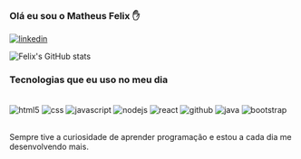 ### Olá eu sou o Matheus Felix ✋

[![linkedin](https://img.shields.io/badge/LinkedIn-0077B5?style=for-the-badge&logo=linkedin&logoColor=white)](https://www.linkedin.com/in/matheus-felix-3232a3176/)


![Felix's GitHub stats](https://github-readme-stats.vercel.app/api?username=devmfelix&show_icons=true&theme=dark)

### Tecnologias que eu uso no meu dia

<div style="display: inline_block"><br>
<img align="center" alt="html5"src="https://img.shields.io/badge/HTML5-E34F26?style=for-the-badge&logo=html5&logoColor=white">
<img align="center" alt="css"src="https://img.shields.io/badge/CSS3-1572B6?style=for-the-badge&logo=css3&logoColor=white">
<img align="center" alt="javascript"src="https://img.shields.io/badge/JavaScript-323330?style=for-the-badge&logo=javascript&logoColor=F7DF1E">
<img align="center" alt="nodejs"src="https://img.shields.io/badge/Node.js-43853D?style=for-the-badge&logo=node.js&logoColor=white">
<img align="center" alt="react"src="https://img.shields.io/badge/React-20232A?style=for-the-badge&logo=react&logoColor=61DAFB">
<img align="center" alt="github"src="https://img.shields.io/badge/GitHub-100000?style=for-the-badge&logo=github&logoColor=white">
<img align="center" alt="java"src="https://img.shields.io/badge/Java-ED8B00?style=for-the-badge&logo=java&logoColor=white">
<img align="center" alt="bootstrap"src="https://img.shields.io/badge/Bootstrap-563D7C?style=for-the-badge&logo=bootstrap&logoColor=white">
</div><br>

Sempre tive a curiosidade de aprender programação e estou a cada dia me desenvolvendo mais. 
